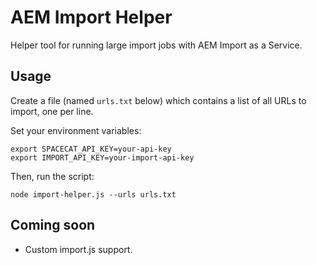 # AEM Import Helper

Helper tool for running large import jobs with AEM Import as a Service.

## Usage

Create a file (named `urls.txt` below) which contains a list of all URLs to import, one per line. 

Set your environment variables:

```
export SPACECAT_API_KEY=your-api-key
export IMPORT_API_KEY=your-import-api-key
```

Then, run the script:

```
node import-helper.js --urls urls.txt
```

## Coming soon

- Custom import.js support.

